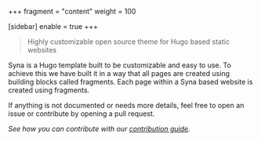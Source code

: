 +++
fragment = "content"
weight = 100

[sidebar]
  enable = true
+++

> Highly customizable open source theme for Hugo based static websites

Syna is a Hugo template built to be customizable and easy to use.
To achieve this we have built it in a way that all pages are created using building blocks called fragments.
Each page within a Syna based website is created using fragments.


If anything is not documented or needs more details, feel free to open an issue or contribute by opening a pull request.

*See how you can contribute with our [contribution guide](/CONTRIBUTING.md).*
